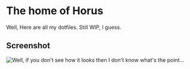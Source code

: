 # The home of Horus

Well, Here are all my dotfiles. Still WIP, I guess.

## Screenshot

![Well, if you don't see how it looks then I don't know what's the point...](http://i.imgur.com/AFh9A8k.png)
